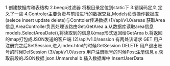 1.创建数据库和表结构
2.beego过滤器
将根目录定位到static下
3.错误码定义
定义了一些
4.Controler主要负责与前段进行的数据交互,Models负责操作数据库(selece insert update delete)与Conttoler传递数据
(1)/api/v1.0/areas 
获取Area信息,AreaController负责处理该路由Get:GetArea
a.从数据库读取area信息 models.SelectAreaDate(),将读取到的信息以map形式返回给GetArea
b.将返回的map打包成JSON发送的客户端
(2)/api/v1.0/session
有两处该请求
GET 用户注册完之后SetSession,进入index.html的时候GetSession
DELETE 用户退出账号的时候DelSession
(3)/api/v1.0/users
用户注册账号的时候Post注册信息
a.获取前段的JSON数据 json.Unmarshal
b.插入数据库中 InsertUserData
